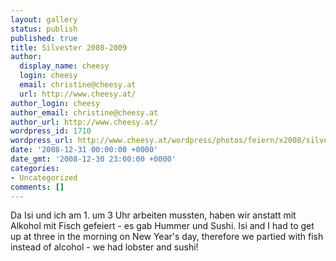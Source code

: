 ```yaml
---
layout: gallery
status: publish
published: true
title: Silvester 2008-2009
author:
  display_name: cheesy
  login: cheesy
  email: christine@cheesy.at
  url: http://www.cheesy.at/
author_login: cheesy
author_email: christine@cheesy.at
author_url: http://www.cheesy.at/
wordpress_id: 1710
wordpress_url: http://www.cheesy.at/wordpress/photos/feiern/x2008/silvester-2008-2009/
date: '2008-12-31 00:00:00 +0000'
date_gmt: '2008-12-30 23:00:00 +0000'
categories:
- Uncategorized
comments: []
---
```

<!--:de-->Da Isi und ich am 1. um 3 Uhr arbeiten mussten, haben wir anstatt mit Alkohol mit Fisch gefeiert - es gab Hummer und Sushi.
<!--:--><!--:en-->Isi and I had to get up at three in the morning on New Year's day, therefore we partied with fish instead of alcohol - we had lobster and sushi!
<!--:-->
